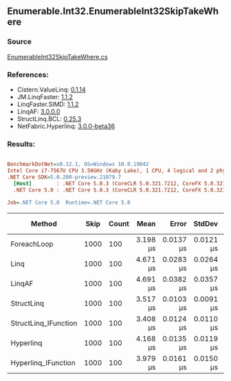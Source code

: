 ﻿## Enumerable.Int32.EnumerableInt32SkipTakeWhere

### Source
[EnumerableInt32SkipTakeWhere.cs](../LinqBenchmarks/Enumerable/Int32/EnumerableInt32SkipTakeWhere.cs)

### References:
- Cistern.ValueLinq: [0.1.14](https://www.nuget.org/packages/Cistern.ValueLinq/0.1.14)
- JM.LinqFaster: [1.1.2](https://www.nuget.org/packages/JM.LinqFaster/1.1.2)
- LinqFaster.SIMD: [1.1.2](https://www.nuget.org/packages/LinqFaster.SIMD/1.0.3)
- LinqAF: [3.0.0.0](https://www.nuget.org/packages/LinqAF/3.0.0.0)
- StructLinq.BCL: [0.25.3](https://www.nuget.org/packages/StructLinq.BCL/0.25.3)
- NetFabric.Hyperlinq: [3.0.0-beta36](https://www.nuget.org/packages/NetFabric.Hyperlinq/3.0.0-beta36)

### Results:
``` ini

BenchmarkDotNet=v0.12.1, OS=Windows 10.0.19042
Intel Core i7-7567U CPU 3.50GHz (Kaby Lake), 1 CPU, 4 logical and 2 physical cores
.NET Core SDK=5.0.200-preview.21079.7
  [Host]        : .NET Core 5.0.3 (CoreCLR 5.0.321.7212, CoreFX 5.0.321.7212), X64 RyuJIT
  .NET Core 5.0 : .NET Core 5.0.3 (CoreCLR 5.0.321.7212, CoreFX 5.0.321.7212), X64 RyuJIT

Job=.NET Core 5.0  Runtime=.NET Core 5.0  

```
|               Method | Skip | Count |     Mean |     Error |    StdDev | Ratio |  Gen 0 | Gen 1 | Gen 2 | Allocated |
|--------------------- |----- |------ |---------:|----------:|----------:|------:|-------:|------:|------:|----------:|
|          ForeachLoop | 1000 |   100 | 3.198 μs | 0.0137 μs | 0.0121 μs |  1.00 | 0.0191 |     - |     - |      40 B |
|                 Linq | 1000 |   100 | 4.671 μs | 0.0283 μs | 0.0264 μs |  1.46 | 0.0992 |     - |     - |     208 B |
|               LinqAF | 1000 |   100 | 4.691 μs | 0.0382 μs | 0.0357 μs |  1.47 | 0.0153 |     - |     - |      40 B |
|           StructLinq | 1000 |   100 | 3.517 μs | 0.0103 μs | 0.0091 μs |  1.10 | 0.0610 |     - |     - |     128 B |
| StructLinq_IFunction | 1000 |   100 | 3.408 μs | 0.0124 μs | 0.0110 μs |  1.07 | 0.0191 |     - |     - |      40 B |
|            Hyperlinq | 1000 |   100 | 4.168 μs | 0.0135 μs | 0.0119 μs |  1.30 | 0.0153 |     - |     - |      40 B |
|  Hyperlinq_IFunction | 1000 |   100 | 3.979 μs | 0.0161 μs | 0.0150 μs |  1.24 | 0.0153 |     - |     - |      40 B |
